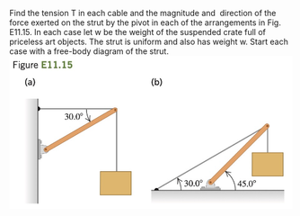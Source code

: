 Find the tension T in each cable and the magnitude and
­ direction of the force exerted on the strut by the pivot in each of the arrangements in Fig. E11.15. In each case let w be the weight of the suspended crate full of priceless art objects. The strut is uniform and also
has weight w. Start each case with a free-body diagram of the strut.
![](e11.15.jpg)